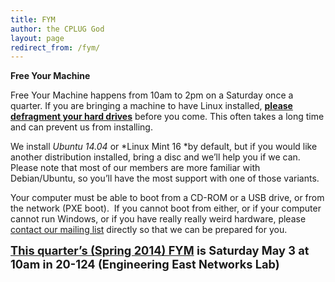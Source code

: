 ```yaml
---
title: FYM
author: the CPLUG God
layout: page
redirect_from: /fym/
---
```

**Free Your Machine**

Free Your Machine happens from 10am to 2pm on a Saturday once a quarter. If you are bringing a machine to have Linux installed, [**please defragment your hard drives**][1] before you come. This often takes a long time and can prevent us from installing.

We install *Ubuntu 14.04* or *Linux Mint 16 *by default, but if you would like another distribution installed, bring a disc and we&#8217;ll help you if we can. Please note that most of our members are more familiar with Debian/Ubuntu, so you&#8217;ll have the most support with one of those variants.

Your computer must be able to boot from a CD-ROM or a USB drive, or from the network (PXE boot).  If you cannot boot from either, or if your computer cannot run Windows, or if you have really really weird hardware, please [contact our mailing list][2] directly so that we can be prepared for you.

<span style="font-size: 130%; font-weight: bold;"><a href="http://cplug.org/2013/01/17/fym-winter-2013/">This quarter&#8217;s (Spring 2014) FYM</a> is Saturday May 3 at 10am in 20-124 (Engineering East Networks Lab)</span>

 [1]: http://windows.microsoft.com/en-US/windows-vista/Improve-performance-by-defragmenting-your-hard-disk
 [2]: http://lists.cplug.org/mailman/listinfo/cplug